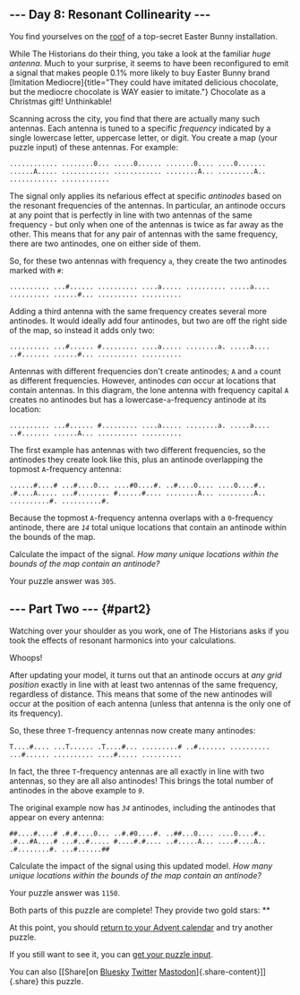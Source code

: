 ## \-\-- Day 8: Resonant Collinearity \-\--

You find yourselves on the [roof](/2016/day/25) of a top-secret Easter
Bunny installation.

While The Historians do their thing, you take a look at the familiar
*huge antenna*. Much to your surprise, it seems to have been
reconfigured to emit a signal that makes people 0.1% more likely to buy
Easter Bunny brand [Imitation
Mediocre]{title="They could have imitated delicious chocolate, but the mediocre chocolate is WAY easier to imitate."}
Chocolate as a Christmas gift! Unthinkable!

Scanning across the city, you find that there are actually many such
antennas. Each antenna is tuned to a specific *frequency* indicated by a
single lowercase letter, uppercase letter, or digit. You create a map
(your puzzle input) of these antennas. For example:

    ............ ........0... .....0...... .......0.... ....0....... ......A..... ............ ............ ........A... .........A.. ............ ............ 

The signal only applies its nefarious effect at specific *antinodes*
based on the resonant frequencies of the antennas. In particular, an
antinode occurs at any point that is perfectly in line with two antennas
of the same frequency - but only when one of the antennas is twice as
far away as the other. This means that for any pair of antennas with the
same frequency, there are two antinodes, one on either side of them.

So, for these two antennas with frequency `a`, they create the two
antinodes marked with `#`:

    .......... ...#...... .......... ....a..... .......... .....a.... .......... ......#... .......... .......... 

Adding a third antenna with the same frequency creates several more
antinodes. It would ideally add four antinodes, but two are off the
right side of the map, so instead it adds only two:

    .......... ...#...... #......... ....a..... ........a. .....a.... ..#....... ......#... .......... .......... 

Antennas with different frequencies don\'t create antinodes; `A` and `a`
count as different frequencies. However, antinodes *can* occur at
locations that contain antennas. In this diagram, the lone antenna with
frequency capital `A` creates no antinodes but has a
lowercase-`a`-frequency antinode at its location:

    .......... ...#...... #......... ....a..... ........a. .....a.... ..#....... ......A... .......... .......... 

The first example has antennas with two different frequencies, so the
antinodes they create look like this, plus an antinode overlapping the
topmost `A`-frequency antenna:

    ......#....# ...#....0... ....#0....#. ..#....0.... ....0....#.. .#....A..... ...#........ #......#.... ........A... .........A.. ..........#. ..........#. 

Because the topmost `A`-frequency antenna overlaps with a `0`-frequency
antinode, there are *`14`* total unique locations that contain an
antinode within the bounds of the map.

Calculate the impact of the signal. *How many unique locations within
the bounds of the map contain an antinode?*

Your puzzle answer was `305`.

## \-\-- Part Two \-\-- {#part2}

Watching over your shoulder as you work, one of The Historians asks if
you took the effects of resonant harmonics into your calculations.

Whoops!

After updating your model, it turns out that an antinode occurs at *any
grid position* exactly in line with at least two antennas of the same
frequency, regardless of distance. This means that some of the new
antinodes will occur at the position of each antenna (unless that
antenna is the only one of its frequency).

So, these three `T`-frequency antennas now create many antinodes:

    T....#.... ...T...... .T....#... .........# ..#....... .......... ...#...... .......... ....#..... .......... 

In fact, the three `T`-frequency antennas are all exactly in line with
two antennas, so they are all also antinodes! This brings the total
number of antinodes in the above example to *`9`*.

The original example now has *`34`* antinodes, including the antinodes
that appear on every antenna:

    ##....#....# .#.#....0... ..#.#0....#. ..##...0.... ....0....#.. .#...#A....# ...#..#..... #....#.#.... ..#.....A... ....#....A.. .#........#. ...#......## 

Calculate the impact of the signal using this updated model. *How many
unique locations within the bounds of the map contain an antinode?*

Your puzzle answer was `1150`.

Both parts of this puzzle are complete! They provide two gold stars:
\*\*

At this point, you should [return to your Advent calendar](/2024) and
try another puzzle.

If you still want to see it, you can [get your puzzle input](8/input).

You can also [\[Share[on
[Bluesky](https://bsky.app/intent/compose?text=I%27ve+completed+%22Resonant+Collinearity%22+%2D+Day+8+%2D+Advent+of+Code+2024+%23AdventOfCode+https%3A%2F%2Fadventofcode%2Ecom%2F2024%2Fday%2F8)
[Twitter](https://twitter.com/)
[Mastodon](https://mastodon.social/)]{.share-content}\]]{.share} this
puzzle.
